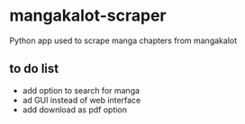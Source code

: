 # mangakalot-scraper

Python app used to scrape manga chapters from mangakalot

## to do list
+ add option to search for manga
+ ad GUI instead of web interface
+ add download as pdf option
